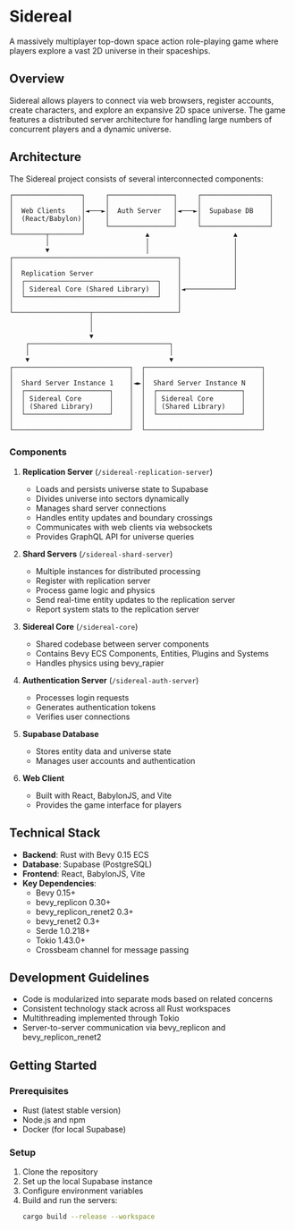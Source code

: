 # Sidereal

A massively multiplayer top-down space action role-playing game where players explore a vast 2D universe in their spaceships.

## Overview

Sidereal allows players to connect via web browsers, register accounts, create characters, and explore an expansive 2D space universe. The game features a distributed server architecture for handling large numbers of concurrent players and a dynamic universe.

## Architecture

The Sidereal project consists of several interconnected components:

```
┌─────────────────┐     ┌────────────────┐     ┌─────────────────┐
│                 │     │                │     │                 │
│  Web Clients    │◄───►│  Auth Server   │◄───►│  Supabase DB    │
│  (React/Babylon)│     │                │     │                 │
│                 │     └────────────────┘     └─────────────────┘
└────────┬────────┘               ▲                     ▲
         │                        │                     │
         ▼                        │                     │
┌─────────────────────────────────────────┐             │
│                                         │             │
│  Replication Server                     │             │
│  ┌─────────────────────────────────┐    │             │
│  │ Sidereal Core (Shared Library)  │    │◄────────────┘
│  └─────────────────────────────────┘    │
│                                         │
└───────────────────┬─────────────────────┘
                    │
                    │
                    ▼
    ┌───────────────────────────────────┐
    │                                   │
    ▼                                   ▼
┌─────────────────────────────┐  ┌─────────────────────────────┐
│                             │  │                             │
│  Shard Server Instance 1    │◄►│  Shard Server Instance N    │
│  ┌─────────────────────┐    │  │  ┌─────────────────────┐    │
│  │ Sidereal Core       │    │  │  │ Sidereal Core       │    │
│  │ (Shared Library)    │    │  │  │ (Shared Library)    │    │
│  └─────────────────────┘    │  │  └─────────────────────┘    │
│                             │  │                             │
└─────────────────────────────┘  └─────────────────────────────┘
```

### Components

1. **Replication Server** (`/sidereal-replication-server`)

   - Loads and persists universe state to Supabase
   - Divides universe into sectors dynamically
   - Manages shard server connections
   - Handles entity updates and boundary crossings
   - Communicates with web clients via websockets
   - Provides GraphQL API for universe queries

2. **Shard Servers** (`/sidereal-shard-server`)

   - Multiple instances for distributed processing
   - Register with replication server
   - Process game logic and physics
   - Send real-time entity updates to the replication server
   - Report system stats to the replication server

3. **Sidereal Core** (`/sidereal-core`)

   - Shared codebase between server components
   - Contains Bevy ECS Components, Entities, Plugins and Systems
   - Handles physics using bevy_rapier

4. **Authentication Server** (`/sidereal-auth-server`)

   - Processes login requests
   - Generates authentication tokens
   - Verifies user connections

5. **Supabase Database**

   - Stores entity data and universe state
   - Manages user accounts and authentication

6. **Web Client**
   - Built with React, BabylonJS, and Vite
   - Provides the game interface for players

## Technical Stack

- **Backend**: Rust with Bevy 0.15 ECS
- **Database**: Supabase (PostgreSQL)
- **Frontend**: React, BabylonJS, Vite
- **Key Dependencies**:
  - Bevy 0.15+
  - bevy_replicon 0.30+
  - bevy_replicon_renet2 0.3+
  - bevy_renet2 0.3+
  - Serde 1.0.218+
  - Tokio 1.43.0+
  - Crossbeam channel for message passing

## Development Guidelines

- Code is modularized into separate mods based on related concerns
- Consistent technology stack across all Rust workspaces
- Multithreading implemented through Tokio
- Server-to-server communication via bevy_replicon and bevy_replicon_renet2

## Getting Started

### Prerequisites

- Rust (latest stable version)
- Node.js and npm
- Docker (for local Supabase)

### Setup

1. Clone the repository
2. Set up the local Supabase instance
3. Configure environment variables
4. Build and run the servers:
   ```bash
   cargo build --release --workspace
   ```
